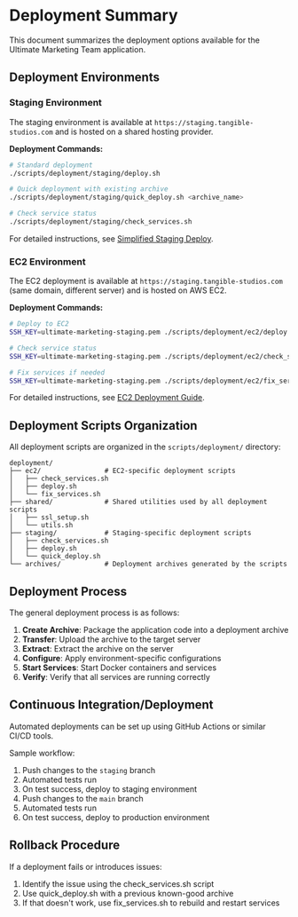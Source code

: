 # Deployment Summary

This document summarizes the deployment options available for the Ultimate Marketing Team application.

## Deployment Environments

### Staging Environment

The staging environment is available at `https://staging.tangible-studios.com` and is hosted on a shared hosting provider.

**Deployment Commands:**
```bash
# Standard deployment
./scripts/deployment/staging/deploy.sh

# Quick deployment with existing archive
./scripts/deployment/staging/quick_deploy.sh <archive_name>

# Check service status
./scripts/deployment/staging/check_services.sh
```

For detailed instructions, see [Simplified Staging Deploy](SIMPLIFIED_STAGING_DEPLOY.md).

### EC2 Environment

The EC2 deployment is available at `https://staging.tangible-studios.com` (same domain, different server) and is hosted on AWS EC2.

**Deployment Commands:**
```bash
# Deploy to EC2
SSH_KEY=ultimate-marketing-staging.pem ./scripts/deployment/ec2/deploy.sh

# Check service status
SSH_KEY=ultimate-marketing-staging.pem ./scripts/deployment/ec2/check_services.sh

# Fix services if needed
SSH_KEY=ultimate-marketing-staging.pem ./scripts/deployment/ec2/fix_services.sh
```

For detailed instructions, see [EC2 Deployment Guide](EC2_DEPLOYMENT_GUIDE.md).

## Deployment Scripts Organization

All deployment scripts are organized in the `scripts/deployment/` directory:

```
deployment/
├── ec2/                # EC2-specific deployment scripts
│   ├── check_services.sh
│   ├── deploy.sh
│   └── fix_services.sh
├── shared/             # Shared utilities used by all deployment scripts
│   ├── ssl_setup.sh
│   └── utils.sh
├── staging/            # Staging-specific deployment scripts
│   ├── check_services.sh
│   ├── deploy.sh
│   └── quick_deploy.sh
└── archives/           # Deployment archives generated by the scripts
```

## Deployment Process

The general deployment process is as follows:

1. **Create Archive**: Package the application code into a deployment archive
2. **Transfer**: Upload the archive to the target server
3. **Extract**: Extract the archive on the server
4. **Configure**: Apply environment-specific configurations
5. **Start Services**: Start Docker containers and services
6. **Verify**: Verify that all services are running correctly

## Continuous Integration/Deployment

Automated deployments can be set up using GitHub Actions or similar CI/CD tools.

Sample workflow:
1. Push changes to the `staging` branch
2. Automated tests run
3. On test success, deploy to staging environment
4. Push changes to the `main` branch
5. Automated tests run
6. On test success, deploy to production environment

## Rollback Procedure

If a deployment fails or introduces issues:

1. Identify the issue using the check_services.sh script
2. Use quick_deploy.sh with a previous known-good archive
3. If that doesn't work, use fix_services.sh to rebuild and restart services